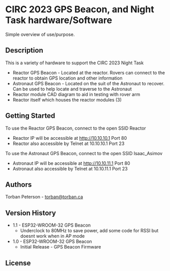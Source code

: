 # CIRC 2023 GPS Beacon, and Night Task hardware/Software

Simple overview of use/purpose.

## Description

This is a variety of hardware to support the CIRC 2023 Night Task
- Reactor GPS Beacon - Located at the reactor. Rovers can connect to the reactor to obtain GPS location and other information
- Astronaut GPS Beacon - Located on the suit of the Astronaut to recover. Can be used to help locate and traverse to the Astronaut
- Reactor module CAD diagram to aid in testing with rover arm
- Reactor itself which houses the reactor modules (3)

## Getting Started

To use the Reactor GPS Beacon, connect to the open SSID Reactor
* Reactor IP will be accessible at http://10.10.10.1 Port 80
* Reactor also accessible by Telnet at 10.10.10.1 Port 23

To use the Astronaut GPS Beacon, connect to the open SSID Isaac_Asimov
* Astronaut IP will be accessible at http://10.10.11.1 Port 80
* Astronaut also accessible by Telnet at 10.10.11.1 Port 23

## Authors

Torban Peterson - torban@torban.ca

## Version History
* 1.1 - ESP32-WROOM-32 GPS Beacon
    * Underclock to 80MHz to save power, add some code for RSSI but doesnt work when in AP mode
* 1.0 - ESP32-WROOM-32 GPS Beacon
    * Initial Release - GPS Beacon Firmware

## License

